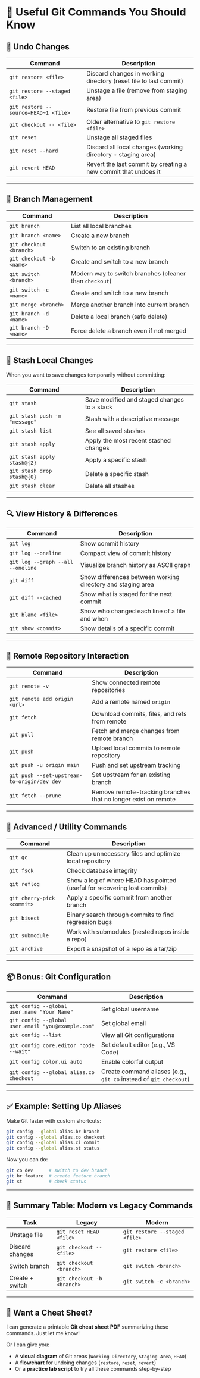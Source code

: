 
# 🧰 Useful Git Commands You Should Know

## 🔁 Undo Changes

| Command | Description |
|--------|-------------|
| `git restore <file>` | Discard changes in working directory (reset file to last commit) |
| `git restore --staged <file>` | Unstage a file (remove from staging area) |
| `git restore --source=HEAD~1 <file>` | Restore file from previous commit |
| `git checkout -- <file>` | Older alternative to `git restore <file>` |
| `git reset` | Unstage all staged files |
| `git reset --hard` | Discard all local changes (working directory + staging area) |
| `git revert HEAD` | Revert the last commit by creating a new commit that undoes it |

---

## 🌿 Branch Management

| Command | Description |
|--------|-------------|
| `git branch` | List all local branches |
| `git branch <name>` | Create a new branch |
| `git checkout <branch>` | Switch to an existing branch |
| `git checkout -b <name>` | Create and switch to a new branch |
| `git switch <branch>` | Modern way to switch branches (cleaner than `checkout`) |
| `git switch -c <name>` | Create and switch to a new branch |
| `git merge <branch>` | Merge another branch into current branch |
| `git branch -d <name>` | Delete a local branch (safe delete) |
| `git branch -D <name>` | Force delete a branch even if not merged |

---

## 🚨 Stash Local Changes

When you want to save changes temporarily without committing:

| Command | Description |
|--------|-------------|
| `git stash` | Save modified and staged changes to a stack |
| `git stash push -m "message"` | Stash with a descriptive message |
| `git stash list` | See all saved stashes |
| `git stash apply` | Apply the most recent stashed changes |
| `git stash apply stash@{2}` | Apply a specific stash |
| `git stash drop stash@{0}` | Delete a specific stash |
| `git stash clear` | Delete all stashes |

---

## 🔍 View History & Differences

| Command | Description |
|--------|-------------|
| `git log` | Show commit history |
| `git log --oneline` | Compact view of commit history |
| `git log --graph --all --oneline` | Visualize branch history as ASCII graph |
| `git diff` | Show differences between working directory and staging area |
| `git diff --cached` | Show what is staged for the next commit |
| `git blame <file>` | Show who changed each line of a file and when |
| `git show <commit>` | Show details of a specific commit |

---

## 💾 Remote Repository Interaction

| Command | Description |
|--------|-------------|
| `git remote -v` | Show connected remote repositories |
| `git remote add origin <url>` | Add a remote named `origin` |
| `git fetch` | Download commits, files, and refs from remote |
| `git pull` | Fetch and merge changes from remote branch |
| `git push` | Upload local commits to remote repository |
| `git push -u origin main` | Push and set upstream tracking |
| `git push --set-upstream-to=origin/dev dev` | Set upstream for an existing branch |
| `git fetch --prune` | Remove remote-tracking branches that no longer exist on remote |

---

## 🧪 Advanced / Utility Commands

| Command | Description |
|--------|-------------|
| `git gc` | Clean up unnecessary files and optimize local repository |
| `git fsck` | Check database integrity |
| `git reflog` | Show a log of where HEAD has pointed (useful for recovering lost commits) |
| `git cherry-pick <commit>` | Apply a specific commit from another branch |
| `git bisect` | Binary search through commits to find regression bugs |
| `git submodule` | Work with submodules (nested repos inside a repo) |
| `git archive` | Export a snapshot of a repo as a tar/zip |

---

## 📦 Bonus: Git Configuration

| Command | Description |
|--------|-------------|
| `git config --global user.name "Your Name"` | Set global username |
| `git config --global user.email "you@example.com"` | Set global email |
| `git config --list` | View all Git configurations |
| `git config core.editor "code --wait"` | Set default editor (e.g., VS Code) |
| `git config color.ui auto` | Enable colorful output |
| `git config --global alias.co checkout` | Create command aliases (e.g., `git co` instead of `git checkout`) |

---

## ✅ Example: Setting Up Aliases

Make Git faster with custom shortcuts:

```bash
git config --global alias.br branch
git config --global alias.co checkout
git config --global alias.ci commit
git config --global alias.st status
```

Now you can do:
```bash
git co dev      # switch to dev branch
git br feature  # create feature branch
git st          # check status
```

---

## 📝 Summary Table: Modern vs Legacy Commands

| Task | Legacy | Modern |
|------|--------|--------|
| Unstage file | `git reset HEAD <file>` | `git restore --staged <file>` |
| Discard changes | `git checkout -- <file>` | `git restore <file>` |
| Switch branch | `git checkout <branch>` | `git switch <branch>` |
| Create + switch | `git checkout -b <branch>` | `git switch -c <branch>` |

---

## 📄 Want a Cheat Sheet?

I can generate a printable **Git cheat sheet PDF** summarizing these commands. Just let me know!

Or I can give you:
- A **visual diagram** of Git areas (`Working Directory`, `Staging Area`, `HEAD`)
- A **flowchart** for undoing changes (`restore`, `reset`, `revert`)
- Or a **practice lab script** to try all these commands step-by-step

